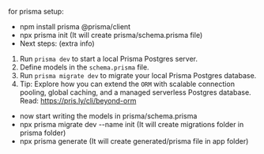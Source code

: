 for prisma setup:
- npm install prisma @prisma/client
- npx prisma init (It will create prisma/schema.prisma file)
- Next steps: (extra info)
1. Run `prisma dev` to start a local Prisma Postgres server.
2. Define models in the `schema.prisma` file.
3. Run `prisma migrate dev` to migrate your local Prisma Postgres database.
4. Tip: Explore how you can extend the `ORM` with scalable connection pooling, global caching, and a managed serverless Postgres database. Read: https://pris.ly/cli/beyond-orm


- now start writing the models in prisma/schema.prisma
- npx prisma migrate dev --name init (It will create migrations folder in prisma folder)
- npx prisma generate (It will create generated/prisma file in app folder)